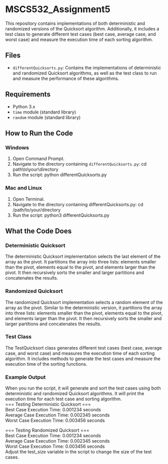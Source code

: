 # MSCS532_Assignment5

This repository contains implementations of both deterministic and randomized versions of the Quicksort algorithm. Additionally, it includes a test class to generate different test cases (best case, average case, and worst case) and measure the execution time of each sorting algorithm.

## Files

- `differentQuicksorts.py`: Contains the implementations of deterministic and randomized Quicksort algorithms, as well as the test class to run and measure the performance of these algorithms.

## Requirements

- Python 3.x
- `time` module (standard library)
- `random` module (standard library)

## How to Run the Code

### Windows

1. Open Command Prompt.
2. Navigate to the directory containing `differentQuicksorts.py`:
   cd path\to\your\directory
3. Run the script:
    python differentQuicksorts.py

### Mac and Linux
1. Open Terminal.
2. Navigate to the directory containing differentQuicksorts.py:
    cd /path/to/your/directory
3. Run the script:
    python3 differentQuicksorts.py


## What the Code Does
### Deterministic Quicksort
The deterministic Quicksort implementation selects the last element of the array as the pivot. It partitions the array into three lists: elements smaller than the pivot, elements equal to the pivot, and elements larger than the pivot. It then recursively sorts the smaller and larger partitions and concatenates the results.

### Randomized Quicksort
The randomized Quicksort implementation selects a random element of the array as the pivot. Similar to the deterministic version, it partitions the array into three lists: elements smaller than the pivot, elements equal to the pivot, and elements larger than the pivot. It then recursively sorts the smaller and larger partitions and concatenates the results.

### Test Class
The TestQuicksort class generates different test cases (best case, average case, and worst case) and measures the execution time of each sorting algorithm. It includes methods to generate the test cases and measure the execution time of the sorting functions.

### Example Output
When you run the script, it will generate and sort the test cases using both deterministic and randomized Quicksort algorithms. It will print the execution time for each test case and sorting algorithm.<br>
=== Testing Deterministic Quicksort ===<br>
Best Case Execution Time: 0.001234 seconds<br>
Average Case Execution Time: 0.002345 seconds<br>
Worst Case Execution Time: 0.003456 seconds<br>

=== Testing Randomized Quicksort ===<br>
Best Case Execution Time: 0.001234 seconds<br>
Average Case Execution Time: 0.002345 seconds<br>
Worst Case Execution Time: 0.003456 seconds<br>
Adjust the test_size variable in the script to change the size of the test cases.
